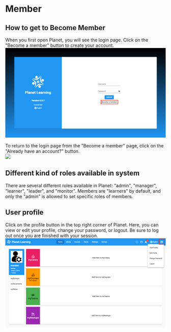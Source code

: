 # Member

## How to get to Become Member
When you first open Planet, you will see the login page. Click on the "Become a member" button to create your account.  
![](images/planet-login.png)

To return to the login page from the "Become a member" page, click on the "Already have an account?" button.  
![](images/planet-become-a-member.png)

## Different kind of roles available in system
There are several different roles available in Planet: "admin", "manager", "learner", "leader", and "monitor". Members are "learners" by default, and only the "admin" is allowed to set specific roles of members.

## User profile
Click on the profile button in the top right corner of Planet. Here, you can view or edit your profile, change your password, or logout. Be sure to log out once you are finished with your session.  
![](images/planet-home-profile.png)

